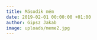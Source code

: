 ```yaml
---
title: Második mém
date: 2019-02-01 00:00:00 +01:00
author: Gipsz Jakab
image: uploads/meme2.jpg
---
```

